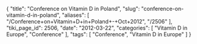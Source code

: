 {
    "title": "Conference on Vitamin D in Poland",
    "slug": "conference-on-vitamin-d-in-poland",
    "aliases": [
        "/Conference+on+Vitamin+D+in+Poland+-+Oct+2012",
        "/2506"
    ],
    "tiki_page_id": 2506,
    "date": "2012-03-22",
    "categories": [
        "Vitamin D in Europe",
        "Conference"
    ],
    "tags": [
        "Conference",
        "Vitamin D in Europe"
    ]
}